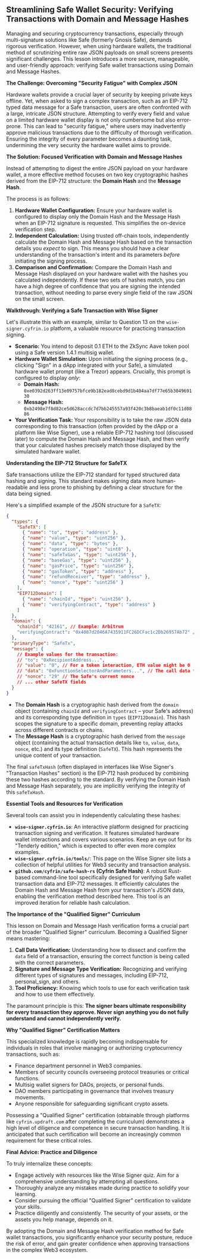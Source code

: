 ## Streamlining Safe Wallet Security: Verifying Transactions with Domain and Message Hashes

Managing and securing cryptocurrency transactions, especially through multi-signature solutions like Safe (formerly Gnosis Safe), demands rigorous verification. However, when using hardware wallets, the traditional method of scrutinizing entire raw JSON payloads on small screens presents significant challenges. This lesson introduces a more secure, manageable, and user-friendly approach: verifying Safe wallet transactions using Domain and Message Hashes.

**The Challenge: Overcoming "Security Fatigue" with Complex JSON**

Hardware wallets provide a crucial layer of security by keeping private keys offline. Yet, when asked to sign a complex transaction, such as an EIP-712 typed data message for a Safe transaction, users are often confronted with a large, intricate JSON structure. Attempting to verify every field and value on a limited hardware wallet display is not only cumbersome but also error-prone. This can lead to "security fatigue," where users may inadvertently approve malicious transactions due to the difficulty of thorough verification. Ensuring the integrity of every parameter becomes a daunting task, undermining the very security the hardware wallet aims to provide.

**The Solution: Focused Verification with Domain and Message Hashes**

Instead of attempting to digest the entire JSON payload on your hardware wallet, a more effective method focuses on two key cryptographic hashes derived from the EIP-712 structure: the **Domain Hash** and the **Message Hash**.

The process is as follows:

1.  **Hardware Wallet Configuration:** Ensure your hardware wallet is configured to display only the Domain Hash and the Message Hash when an EIP-712 signature is requested. This simplifies the on-device verification step.
2.  **Independent Calculation:** Using trusted off-chain tools, independently calculate the Domain Hash and Message Hash based on the transaction details you *expect* to sign. This means you should have a clear understanding of the transaction's intent and its parameters *before* initiating the signing process.
3.  **Comparison and Confirmation:** Compare the Domain Hash and Message Hash displayed on your hardware wallet with the hashes you calculated independently. If these two sets of hashes match, you can have a high degree of confidence that you are signing the intended transaction, without needing to parse every single field of the raw JSON on the small screen.

**Walkthrough: Verifying a Safe Transaction with Wise Signer**

Let's illustrate this with an example, similar to Question 13 on the `wise-signer.cyfrin.io` platform, a valuable resource for practicing transaction signing.

*   **Scenario:** You intend to deposit 0.1 ETH to the ZkSync Aave token pool using a Safe version 1.4.1 multisig wallet.
*   **Hardware Wallet Simulation:** Upon initiating the signing process (e.g., clicking "Sign" in a dApp integrated with your Safe), a simulated hardware wallet prompt (like a Trezor) appears. Crucially, this prompt is configured to display *only*:
    *   **Domain Hash:** `0xe0392d263ff13e09757bfce9b182ead8cebd9d1b404aa7df77e65b304969130`
    *   **Message Hash:** `0xb2498e7f8d82ce5d628accdc7d7bb245557a93f420c3b8baeab1df0c11d0886`
*   **Your Verification Task:** Your responsibility is to take the raw JSON data corresponding to this transaction (often provided by the dApp or a platform like Wise Signer), use a reliable EIP-712 hashing tool (discussed later) to compute the Domain Hash and Message Hash, and then verify that your calculated hashes precisely match those displayed by the simulated hardware wallet.

**Understanding the EIP-712 Structure for SafeTX**

Safe transactions utilize the EIP-712 standard for typed structured data hashing and signing. This standard makes signing data more human-readable and less prone to phishing by defining a clear structure for the data being signed.

Here's a simplified example of the JSON structure for a `SafeTX`:

```json
{
  "types": {
    "SafeTX": [
      { "name": "to", "type": "address" },
      { "name": "value", "type": "uint256" },
      { "name": "data", "type": "bytes" },
      { "name": "operation", "type": "uint8" },
      { "name": "safeTxGas", "type": "uint256" },
      { "name": "baseGas", "type": "uint256" },
      { "name": "gasPrice", "type": "uint256" },
      { "name": "gasToken", "type": "address" },
      { "name": "refundReceiver", "type": "address" },
      { "name": "nonce", "type": "uint256" }
    ],
    "EIP712Domain": [
      { "name": "chainId", "type": "uint256" },
      { "name": "verifyingContract", "type": "address" }
    ]
  },
  "domain": {
    "chainId": "42161", // Example: Arbitrum
    "verifyingContract": "0x4087d2046A7435911FC26DCFac1c2Db26957Ab72" // Your Safe wallet address
  },
  "primaryType": "SafeTx",
  "message": {
    // Example values for the transaction:
    // "to": "0xRecipientAddress...",
    // "value": "0", // For a token interaction, ETH value might be 0
    // "data": "0xFunctionSelectorAndParameters...", // The call data for the transaction
    // "nonce": "29" // The Safe's current nonce
    // ... other SafeTX fields
  }
}
```

*   The **Domain Hash** is a cryptographic hash derived from the `domain` object (containing `chainId` and `verifyingContract` – your Safe's address) and its corresponding type definition in `types` (`EIP712Domain`). This hash scopes the signature to a specific domain, preventing replay attacks across different contracts or chains.
*   The **Message Hash** is a cryptographic hash derived from the `message` object (containing the actual transaction details like `to`, `value`, `data`, `nonce`, etc.) and its type definition (`SafeTX`). This hash represents the unique content of your transaction.

The final `safeTxHash` (often displayed in interfaces like Wise Signer's "Transaction Hashes" section) is the EIP-712 hash produced by combining these two hashes according to the standard. By verifying the Domain Hash and Message Hash separately, you are implicitly verifying the integrity of this `safeTxHash`.

**Essential Tools and Resources for Verification**

Several tools can assist you in independently calculating these hashes:

*   **`wise-signer.cyfrin.io`**: An interactive platform designed for practicing transaction signing and verification. It features simulated hardware wallet interactions and covers various scenarios. Keep an eye out for its "Tenderly edition," which is expected to offer even more complex examples.
*   **`wise-signer.cyfrin.io/tools/`**: This page on the Wise Signer site lists a collection of helpful utilities for Web3 security and transaction analysis.
*   **`github.com/cyfrin/safe-hash-rs` (Cyfrin Safe Hash)**: A robust Rust-based command-line tool specifically designed for verifying Safe wallet transaction data and EIP-712 messages. It efficiently calculates the Domain Hash and Message Hash from your transaction's JSON data, enabling the verification method described here. This tool is an improved iteration for reliable hash calculation.

**The Importance of the "Qualified Signer" Curriculum**

This lesson on Domain and Message Hash verification forms a crucial part of the broader "Qualified Signer" curriculum. Becoming a Qualified Signer means mastering:

1.  **Call Data Verification:** Understanding how to dissect and confirm the `data` field of a transaction, ensuring the correct function is being called with the correct parameters.
2.  **Signature and Message Type Verification:** Recognizing and verifying different types of signatures and messages, including EIP-712, personal_sign, and others.
3.  **Tool Proficiency:** Knowing which tools to use for each verification task and how to use them effectively.

The paramount principle is this: **The signer bears ultimate responsibility for every transaction they approve. Never sign anything you do not fully understand and cannot independently verify.**

**Why "Qualified Signer" Certification Matters**

This specialized knowledge is rapidly becoming indispensable for individuals in roles that involve managing or authorizing cryptocurrency transactions, such as:

*   Finance department personnel in Web3 companies.
*   Members of security councils overseeing protocol treasuries or critical functions.
*   Multisig wallet signers for DAOs, projects, or personal funds.
*   DAO members participating in governance that involves treasury movements.
*   Anyone responsible for safeguarding significant crypto assets.

Possessing a "Qualified Signer" certification (obtainable through platforms like `cyfrin.updraft.com` after completing the curriculum) demonstrates a high level of diligence and competence in secure transaction handling. It is anticipated that such certification will become an increasingly common requirement for these critical roles.

**Final Advice: Practice and Diligence**

To truly internalize these concepts:

*   Engage actively with resources like the Wise Signer quiz. Aim for a comprehensive understanding by attempting all questions.
*   Thoroughly analyze any mistakes made during practice to solidify your learning.
*   Consider pursuing the official "Qualified Signer" certification to validate your skills.
*   Practice diligently and consistently. The security of your assets, or the assets you help manage, depends on it.

By adopting the Domain and Message Hash verification method for Safe wallet transactions, you significantly enhance your security posture, reduce the risk of error, and gain greater confidence when approving transactions in the complex Web3 ecosystem.